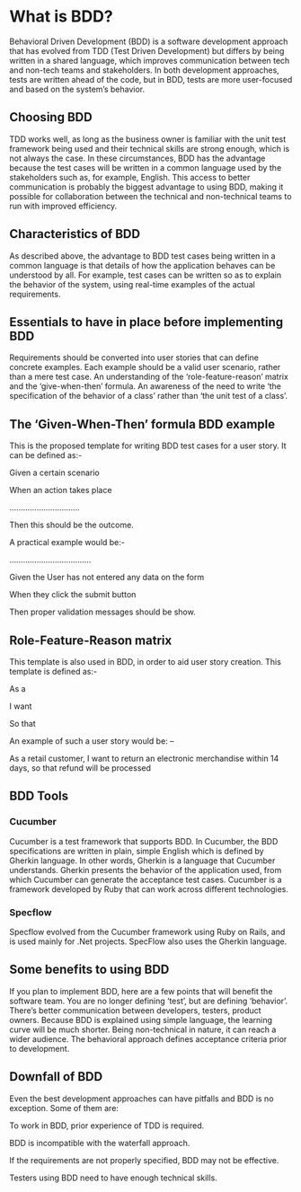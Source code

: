 
# What is BDD?

Behavioral Driven Development (BDD) is a software development approach that has evolved from TDD (Test Driven Development) but differs by being written in a shared language, which improves communication between tech and non-tech teams and stakeholders. In both development approaches, tests are written ahead of the code, but in BDD, tests are more user-focused and based on the system’s behavior.


## Choosing BDD

TDD works well, as long as the business owner is familiar with the unit test framework being used and their technical skills are strong enough, which is not always the case. In these circumstances, BDD has the advantage because the test cases will be written in a common language used by the stakeholders such as, for example, English. This access to better communication is probably the biggest advantage to using BDD, making it possible for collaboration between the technical and non-technical teams to run with improved efficiency.


## Characteristics of BDD

As described above, the advantage to BDD test cases being written in a common language is that details of how the application behaves can be understood by all. For example, test cases can be written so as to explain the behavior of the system, using real-time examples of the actual requirements.


## Essentials to have in place before implementing BDD

Requirements should be converted into user stories that can define concrete examples.
Each example should be a valid user scenario, rather than a mere test case.
An understanding of the ‘role-feature-reason’ matrix and the ‘give-when-then’ formula.
An awareness of the need to write ‘the specification of the behavior of a class’ rather than ‘the unit test of a class’.


## The ‘Given-When-Then’ formula BDD example

This is the proposed template for writing BDD test cases for a user story. It can be defined as:-

Given a certain scenario

When an action takes place


...............................


Then this should be the outcome.

A practical example would be:-


....................................


Given the User has not entered any data on the form


When they click the submit button


Then proper validation messages should be show.


## Role-Feature-Reason matrix

This template is also used in BDD, in order to aid user story creation. This template is defined as:-

As a

I want

So that

An example of such a user story would be: – 

As a retail customer, I want to return an electronic merchandise within 14 days, so that refund will be processed


## BDD Tools

### Cucumber

Cucumber is a test framework that supports BDD. In Cucumber, the BDD specifications are written in plain, simple English which is defined by Gherkin language. In other words, Gherkin is a language that Cucumber understands. Gherkin presents the behavior of the application used, from which Cucumber can generate the acceptance test cases. Cucumber is a framework developed by Ruby that can work across different technologies.


### Specflow

Specflow evolved from the Cucumber framework using Ruby on Rails, and is used mainly for .Net projects. SpecFlow also uses the Gherkin language.


## Some benefits to using BDD

If you plan to implement BDD, here are a few points that will benefit the software team.
You are no longer defining ‘test’, but are defining ‘behavior’.
There’s better communication between developers, testers, product owners.
Because BDD is explained using simple language, the learning curve will be much shorter.
Being non-technical in nature, it can reach a wider audience.
The behavioral approach defines acceptance criteria prior to development.


## Downfall of BDD

Even the best development approaches can have pitfalls and BDD is no exception. Some of them are:

To work in BDD, prior experience of TDD is required.

BDD is incompatible with the waterfall approach.

If the requirements are not properly specified, BDD may not be effective.

Testers using BDD need to have enough technical skills.